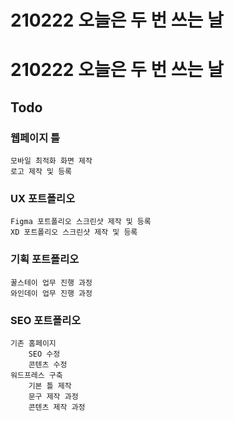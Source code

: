 # 210222 오늘은 두 번 쓰는 날
# 210222 오늘은 두 번 쓰는 날

## Todo

### 웹페이지 틀
    모바일 최적화 화면 제작
    로고 제작 및 등록

### UX 포트폴리오
    Figma 포트폴리오 스크린샷 제작 및 등록
    XD 포트폴리오 스크린샷 제작 및 등록

### 기획 포트폴리오
    꿀스테이 업무 진행 과정
    와인데이 업무 진행 과정

### SEO 포트폴리오
    기존 홈페이지
        SEO 수정
        콘텐츠 수정
    워드프레스 구축
        기본 틀 제작
        문구 제작 과정
        콘텐츠 제작 과정